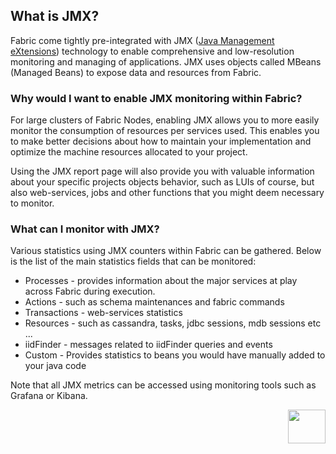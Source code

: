 ## What is JMX?

Fabric come tightly pre-integrated with JMX ([Java Management eXtensions](http://www.oracle.com/technetwork/java/javase/tech/javamanagement-140525.html)) technology to enable comprehensive and low-resolution monitoring and managing of  applications. JMX uses objects called MBeans (Managed Beans) to expose data and resources from Fabric.

### Why would I want to enable JMX monitoring within Fabric?

For large clusters of Fabric Nodes, enabling JMX allows you to more easily monitor the consumption of resources per services used. This enables you to make better decisions about how to maintain your implementation and optimize the machine resources allocated to your project.

Using the JMX report page will also provide you with valuable information about your specific projects objects behavior, such as LUIs of course, but also web-services, jobs and other functions that you might deem necessary to monitor.


### What can I monitor with JMX?

Various statistics using JMX counters within Fabric can be gathered. Below is the list of the main statistics fields that can be monitored:

- Processes - provides information about the major services at play across Fabric during execution.
- Actions - such as schema maintenances and fabric commands
- Transactions - web-services statistics
- Resources - such as cassandra, tasks, jdbc sessions, mdb sessions etc ...
- iidFinder - messages related to iidFinder queries and events 
- Custom - Provides statistics to beans you would have manually added to your java code

Note that all JMX metrics can be accessed using monitoring tools such as Grafana or Kibana.


[<img align="right" width="60" height="54" src="/articles/images/Next.png">](/articles/34_JMX_statistics/02_JMX_infoformat.md)
